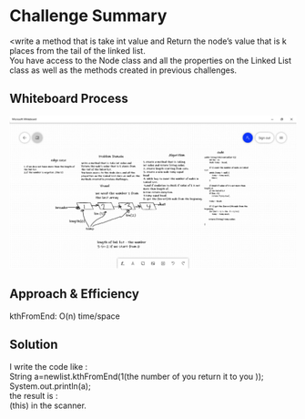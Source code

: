 # Challenge Summary
<write a method that is take int value and Return the node’s value that is k places from the tail of the linked list.<br />
You have access to the Node class and all the properties on the Linked List class as well as the methods created in previous challenges.<br />

## Whiteboard Process
![whiteboard ](image2.png)

## Approach & Efficiency
kthFromEnd:
O(n) time/space

## Solution
I write the code like :<br />
String a=newlist.kthFromEnd(1(the number of you return it to you ));<br />
System.out.println(a);<br />
the result is :<br />
(this) in the scanner.<br />